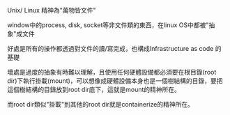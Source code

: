 Unix/ Linux 精神為"萬物皆文件"

window中的process, disk, socket等非文件類的東西，在linux OS中都被"抽象"成文件

好處是所有的操作都透過對文件的讀/寫完成，也構成Infrastructure as code 的基礎

壞處是過度的抽象有時難以理解，且使用任何硬體設備都必須要在根目錄(root dir)下執行掛載(mount)，可以想像成硬體設備本身也是一個樹結構的目錄，要把這個樹結構的目錄放到root dir底下，這就是mount的精神所在。

而root dir類似"掛載"到其他的root dir就是containerize的精神所在。